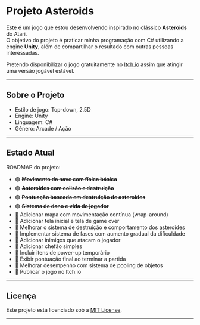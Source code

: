 # Projeto Asteroids

Este é um jogo que estou desenvolvendo inspirado no clássico **Asteroids** do Atari.  
O objetivo do projeto é praticar minha programação com C# utilizando a engine **Unity**, além de compartilhar o resultado com outras pessoas interessadas.

Pretendo disponibilizar o jogo gratuitamente no [Itch.io](https://itch.io) assim que atingir uma versão jogável estável.

---

## Sobre o Projeto

- Estilo de jogo: Top-down, 2.5D
- Engine: Unity
- Linguagem: C#
- Gênero: Arcade / Ação

---

## Estado Atual

ROADMAP do projeto:

- 🟢 ~~**Movimento da nave com física básica**~~ 
- 🟢 ~~**Asteroides com colisão e destruição**~~
- 🟢 ~~**Pontuação baseada em destruição de asteroides**~~
- 🟢 ~~**Sistema de dano e vida do jogador**~~
- 🔴 Adicionar mapa com movimentação contínua (wrap-around)
- 🔴 Adicionar tela inicial e tela de game over
- 🔴 Melhorar o sistema de destruição e comportamento dos asteroides
- 🔴 Implementar sistema de fases com aumento gradual da dificuldade
- 🔴 Adicionar inimigos que atacam o jogador
- 🔴 Adicionar chefão simples
- 🔴 Incluir itens de power-up temporário
- 🔴 Exibir pontuação final ao terminar a partida
- 🔴 Melhorar desempenho com sistema de pooling de objetos
- 🔴 Publicar o jogo no Itch.io

---

## Licença

Este projeto está licenciado sob a [MIT License](LICENSE).

---
